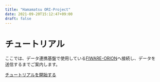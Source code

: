 ```yaml
---
title: "Hamamatsu ORI-Project"
date: 2021-09-20T15:12:47+09:00
draft: false
---
```


# チュートリアル

ここでは、データ連携基盤で使用している[FIWARE-ORION](https://fiware-orion.letsfiware.jp/)へ接続し、データを送信するまでご案内します。

[チュートリアルを開始する](./tutorials)
